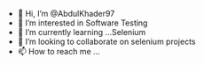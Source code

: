 - 👋 Hi, I’m @AbdulKhader97
- 👀 I’m interested in Software Testing
- 🌱 I’m currently learning ...Selenium 
- 💞️ I’m looking to collaborate on selenium projects
- 📫 How to reach me ...

<!---
AbdulKhader97/AbdulKhader97 is a ✨ special ✨ repository because its `README.md` (this file) appears on your GitHub profile.
You can click the Preview link to take a look at your changes.
--->
